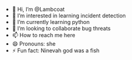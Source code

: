 - 👋 Hi, I’m @Lambcoat
- 👀 I’m interested in learning incident detection
- 🌱 I’m currently learning python
- 💞️ I’m looking to collaborate bug threats
- 📫 How to reach me here
- 😄 Pronouns: she
- ⚡ Fun fact: Ninevah god was a fish

<!---
Lambcoat/Lambcoat is a ✨ special ✨ repository because its `README.md` (this file) appears on your GitHub profile.
You can click the Preview link to take a look at your changes.
--->
